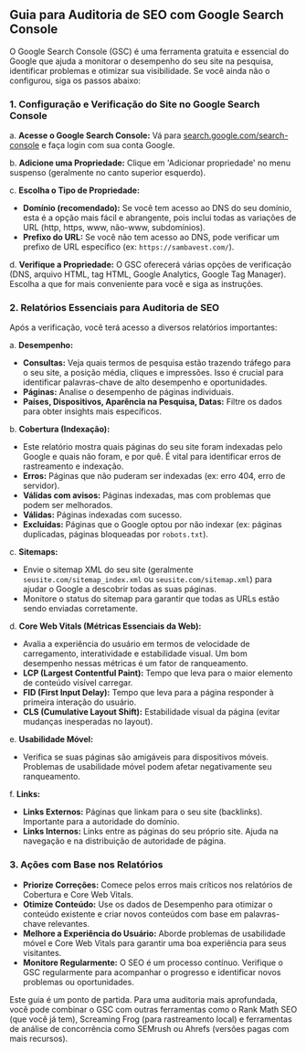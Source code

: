 ## Guia para Auditoria de SEO com Google Search Console

O Google Search Console (GSC) é uma ferramenta gratuita e essencial do Google que ajuda a monitorar o desempenho do seu site na pesquisa, identificar problemas e otimizar sua visibilidade. Se você ainda não o configurou, siga os passos abaixo:

### 1. Configuração e Verificação do Site no Google Search Console

a. **Acesse o Google Search Console:** Vá para [search.google.com/search-console](https://search.google.com/search-console) e faça login com sua conta Google.

b. **Adicione uma Propriedade:** Clique em 'Adicionar propriedade' no menu suspenso (geralmente no canto superior esquerdo).

c. **Escolha o Tipo de Propriedade:**
   - **Domínio (recomendado):** Se você tem acesso ao DNS do seu domínio, esta é a opção mais fácil e abrangente, pois inclui todas as variações de URL (http, https, www, não-www, subdomínios).
   - **Prefixo do URL:** Se você não tem acesso ao DNS, pode verificar um prefixo de URL específico (ex: `https://sambavest.com/`).

d. **Verifique a Propriedade:** O GSC oferecerá várias opções de verificação (DNS, arquivo HTML, tag HTML, Google Analytics, Google Tag Manager). Escolha a que for mais conveniente para você e siga as instruções.

### 2. Relatórios Essenciais para Auditoria de SEO

Após a verificação, você terá acesso a diversos relatórios importantes:

a. **Desempenho:**
   - **Consultas:** Veja quais termos de pesquisa estão trazendo tráfego para o seu site, a posição média, cliques e impressões. Isso é crucial para identificar palavras-chave de alto desempenho e oportunidades.
   - **Páginas:** Analise o desempenho de páginas individuais.
   - **Países, Dispositivos, Aparência na Pesquisa, Datas:** Filtre os dados para obter insights mais específicos.

b. **Cobertura (Indexação):**
   - Este relatório mostra quais páginas do seu site foram indexadas pelo Google e quais não foram, e por quê. É vital para identificar erros de rastreamento e indexação.
   - **Erros:** Páginas que não puderam ser indexadas (ex: erro 404, erro de servidor).
   - **Válidas com avisos:** Páginas indexadas, mas com problemas que podem ser melhorados.
   - **Válidas:** Páginas indexadas com sucesso.
   - **Excluídas:** Páginas que o Google optou por não indexar (ex: páginas duplicadas, páginas bloqueadas por `robots.txt`).

c. **Sitemaps:**
   - Envie o sitemap XML do seu site (geralmente `seusite.com/sitemap_index.xml` ou `seusite.com/sitemap.xml`) para ajudar o Google a descobrir todas as suas páginas.
   - Monitore o status do sitemap para garantir que todas as URLs estão sendo enviadas corretamente.

d. **Core Web Vitals (Métricas Essenciais da Web):**
   - Avalia a experiência do usuário em termos de velocidade de carregamento, interatividade e estabilidade visual. Um bom desempenho nessas métricas é um fator de ranqueamento.
   - **LCP (Largest Contentful Paint):** Tempo que leva para o maior elemento de conteúdo visível carregar.
   - **FID (First Input Delay):** Tempo que leva para a página responder à primeira interação do usuário.
   - **CLS (Cumulative Layout Shift):** Estabilidade visual da página (evitar mudanças inesperadas no layout).

e. **Usabilidade Móvel:**
   - Verifica se suas páginas são amigáveis para dispositivos móveis. Problemas de usabilidade móvel podem afetar negativamente seu ranqueamento.

f. **Links:**
   - **Links Externos:** Páginas que linkam para o seu site (backlinks). Importante para a autoridade do domínio.
   - **Links Internos:** Links entre as páginas do seu próprio site. Ajuda na navegação e na distribuição de autoridade de página.

### 3. Ações com Base nos Relatórios

- **Priorize Correções:** Comece pelos erros mais críticos nos relatórios de Cobertura e Core Web Vitals.
- **Otimize Conteúdo:** Use os dados de Desempenho para otimizar o conteúdo existente e criar novos conteúdos com base em palavras-chave relevantes.
- **Melhore a Experiência do Usuário:** Aborde problemas de usabilidade móvel e Core Web Vitals para garantir uma boa experiência para seus visitantes.
- **Monitore Regularmente:** O SEO é um processo contínuo. Verifique o GSC regularmente para acompanhar o progresso e identificar novos problemas ou oportunidades.

Este guia é um ponto de partida. Para uma auditoria mais aprofundada, você pode combinar o GSC com outras ferramentas como o Rank Math SEO (que você já tem), Screaming Frog (para rastreamento local) e ferramentas de análise de concorrência como SEMrush ou Ahrefs (versões pagas com mais recursos).

